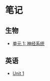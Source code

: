 # 笔记

## 生物
- [单元 1: 神经系统](./Biology/NervousSystem/神经系统.md "神经系统")

## 英语
- [Unit 1](./English/Unit-1.md "英语 单元1")